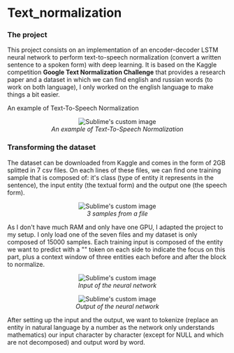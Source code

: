 # Text_normalization

### The project

This project consists on an implementation of an encoder-decoder LSTM neural network to perform text-to-speech normalization (convert a written sentence to a spoken form) with deep learning. It is based on the Kaggle competition **Google Text Normalization Challenge** that provides a research paper and a dataset in which we can find english and russian words (to work on both language), I only worked on the english language to make things a bit easier.

An example of Text-To-Speech Normalization  
<p align="center">
  <img src="https://user-images.githubusercontent.com/91634314/229577972-fa2e18cb-4d3b-463e-8fc9-ce62a2ca67e0.png?raw=true" alt="Sublime's custom image"/>
  <br>
  <i>An example of Text-To-Speech Normalization</i>
</p>

### Transforming the dataset

The dataset can be downloaded from Kaggle and comes in the form of 2GB splitted in 7 csv files. On each lines of these files, we can find one training sample that is composed of: it's class (type of entity it represents in the sentence), the input entity (the textual form) and the output one (the speech form).  
<p align="center">
  <img src="https://user-images.githubusercontent.com/91634314/229623367-ed7c5b6e-4212-4349-9448-0b4e233c020a.png?raw=true" alt="Sublime's custom image"/>
  <br>
  <i>3 samples from a file</i>
</p>

As I don't have much RAM and only have one GPU, I adapted the project to my setup. I only load one of the seven files and my dataset is only composed of 15000 samples. Each training input is composed of the entity we want to predict with a "<norm>" token on each side to indicate the focus on this part, plus a context window of three entities each before and after the block to normalize.
<p align="center">
  <img src="https://user-images.githubusercontent.com/91634314/229868740-d9c5df01-66ee-4e8e-a50c-02e744b286a4.png?raw=true" alt="Sublime's custom image"/>
  <br>
  <i>Input of the neural network</i>
</p>

<p align="center">
  <img src="https://user-images.githubusercontent.com/91634314/229876499-d1831560-0d36-40ea-b347-1e43530826ff.png?raw=true" alt="Sublime's custom image"/>
  <br>
  <i>Output of the neural network</i>
</p>

After setting up the input and the output, we want to tokenize (replace an entity in natural language by a number as the network only understands mathematics) our input character by character (except for NULL and <norm> which are not decomposed) and output word by word.

